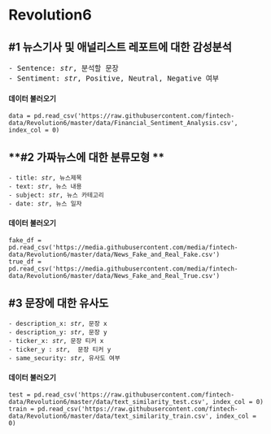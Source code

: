 # Revolution6

## **#1 뉴스기사 및 애널리스트 레포트에 대한 감성분석**


<pre>- Sentence: <i>str</i>, 분석할 문장
- Sentiment: <i>str</i>, Positive, Neutral, Negative 여부
</pre>

#### **데이터 불러오기**
<pre><code>data = pd.read_csv('https://raw.githubusercontent.com/fintech-data/Revolution6/master/data/Financial_Sentiment_Analysis.csv', index_col = 0)
</code></pre>

## **#2 가짜뉴스에 대한 분류모형 **

<pre><code>- title: <i>str</i>, 뉴스제목
- text: <i>str</i>, 뉴스 내용
- subject: <i>str</i>, 뉴스 카테고리
- date: <i>str</i>, 뉴스 일자 
</code></pre>

#### **데이터 불러오기**
<pre><code>fake_df = pd.read_csv('https://media.githubusercontent.com/media/fintech-data/Revolution6/master/data/News_Fake_and_Real_Fake.csv')
true_df = pd.read_csv('https://media.githubusercontent.com/media/fintech-data/Revolution6/master/data/News_Fake_and_Real_True.csv')
</code></pre>

## **#3 문장에 대한 유사도**

<pre><code>- description_x: <i>str</i>, 문장 x
- description_y: <i>str</i>, 문장 y
- ticker_x: <i>str</i>, 문장 티커 x
- ticker_y : <i>str</i>,  문장 티커 y
- same_security: <i>str</i>, 유사도 여부
</code></pre>

#### **데이터 불러오기**
<pre><code>test = pd.read_csv('https://raw.githubusercontent.com/fintech-data/Revolution6/master/data/text_similarity_test.csv', index_col = 0)
train = pd.read_csv('https://raw.githubusercontent.com/fintech-data/Revolution6/master/data/text_similarity_train.csv', index_col = 0)
</code></pre>
